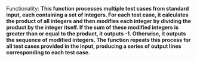 Functionality: **This function processes multiple test cases from standard input, each containing a set of integers. For each test case, it calculates the product of all integers and then modifies each integer by dividing the product by the integer itself. If the sum of these modified integers is greater than or equal to the product, it outputs -1. Otherwise, it outputs the sequence of modified integers. The function repeats this process for all test cases provided in the input, producing a series of output lines corresponding to each test case.**